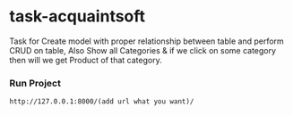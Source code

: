 # task-acquaintsoft
Task for Create model with proper relationship between table and perform CRUD on table, Also Show all Categories &amp; if we click on some category then will we get Product of that category.

### Run Project
    http://127.0.0.1:8000/(add url what you want)/
